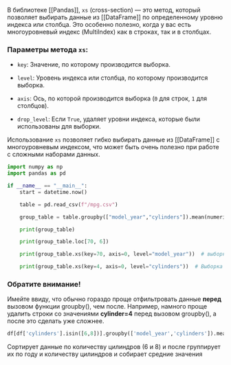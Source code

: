 В библиотеке [[Pandas]], `xs` (cross-section) — это метод, который позволяет выбирать данные из [[DataFrame]] по определенному уровню индекса или столбца. Это особенно полезно, когда у вас есть многоуровневый индекс (MultiIndex) как в строках, так и в столбцах.
### Параметры метода `xs`:

- `key`: Значение, по которому производится выборка.
    
- `level`: Уровень индекса или столбца, по которому производится выборка.
    
- `axis`: Ось, по которой производится выборка (`0` для строк, `1` для столбцов).
    
- `drop_level`: Если `True`, удаляет уровни индекса, которые были использованы для выборки.
    

Использование `xs` позволяет гибко выбирать данные из [[DataFrame]] с многоуровневым индексом, что может быть очень полезно при работе с сложными наборами данных.


```python
import numpy as np
import pandas as pd  

if __name__ == "__main__":
    start = datetime.now()

    table = pd.read_csv(f"/mpg.csv")

    group_table = table.groupby(["model_year","cylinders"]).mean(numeric_only=True)

    print(group_table)

    print(group_table.loc[70, 6])

    print(group_table.xs(key=70, axis=0, level="model_year"))  # выборка по году выпуска

    print(group_table.xs(key=4, axis=0, level="cylinders"))  # Выборка по количеству целиндров

```

### Обратите внимание!

  
Имейте ввиду, что обычно гораздо проще отфильтровать данные **перед** вызовом функции groupby(), чем после. Например, намного проще удалить строки со значениями **cylinder=4** перед вызовом groupby(), а после это сделать уже сложнее.


```python
df[df['cylinders'].isin([6,8])].groupby(['model_year','cylinders']).mean()
```
Сортирует данные по количеству цилиндров (6 и 8) и после группирует их по году и количеству цилиндров и собирает средние значения